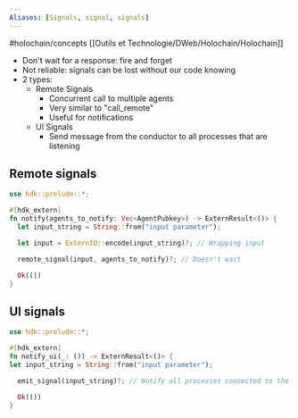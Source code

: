 ```yaml
---
Aliases: [Signals, signal, signals] 
---
```

#holochain/concepts 
[[Outils et Technologie/DWeb/Holochain/Holochain]]

-   Don't wait for a response: fire and forget
-   Not reliable: signals can be lost without our code knowing
-   2 types: 
    -   Remote Signals
        -   Concurrent call to multiple agents
        -   Very similar to "call_remote"
        -   Useful for notifications
    -   UI Signals
        -   Send message from the conductor to all processes that are listening

## Remote signals
``` rust
use hdk::prelude::*;

#[hdk_extern]
fn notify(agents_to_notify: Vec<AgentPubkey>) -> ExternResult<()> { 
  let input_string = String::from("input parameter");

  let input = ExternIO::encode(input_string)?; // Wrapping input 

  remote_signal(input, agents_to_notify)?; // Doesn't wait 

  Ok(())
}
```

## UI signals
``` rust
use hdk::prelude::*;

#[hdk_extern]
fn notify_ui(_: ()) -> ExternResult<()> { 
let input_string = String::from("input parameter");

  emit_signal(input_string)?; // Notify all processes connected to the conductor 

  Ok(())
}
```